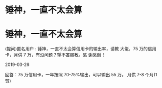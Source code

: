# 锤神，一直不太会算

# 锤神，一直不太会算

(提问)匿名用户 : 锤神，一直不太会算信用卡的输出率，请教 大佬，75 万的信用卡，月供 7 万，有没问题？望不吝赐教。感 谢感谢！

2019-03-26

回答：75 万信用卡，一年按照 70-75%输出，可以输出 55 万， 月供 7-8 个月(1 赞)